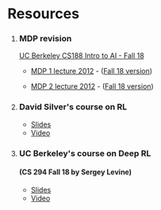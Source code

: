 # Resources

1. ### MDP revision
     [UC Berkeley CS188 Intro to AI - Fall 18](https://inst.eecs.berkeley.edu/~cs188/fa18/)
    - [MDP 1 lecture 2012](https://www.youtube.com/watch?feature=player_embedded&v=wKx4MuLfe0M) -  ([Fall 18 version](https://www.youtube.com/watch?v=4LW3H_Jinr4))

    - [MDP 2 lecture 2012](https://www.youtube.com/watch?feature=player_embedded&v=2M7mv4-BPCg) -  ([Fall 18 version](https://www.youtube.com/watch?v=ZToWj64rxvQ))

2. ### David Silver's course on RL
    - [Slides](http://www0.cs.ucl.ac.uk/staff/d.silver/web/Teaching.html)
    - [Video](https://www.youtube.com/playlist?list=PLqYmG7hTraZDM-OYHWgPebj2MfCFzFObQ)
    
2. ### UC Berkeley's course on Deep RL
    #### (CS 294 Fall 18 by Sergey Levine)
    - [Slides](http://rail.eecs.berkeley.edu/deeprlcourse/resources/)
    - [Video](https://www.youtube.com/playlist?list=PLkFD6_40KJIxJMR-j5A1mkxK26gh_qg37)
    
    
